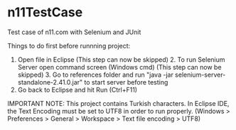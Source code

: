 # n11TestCase
Test case of n11.com with Selenium and JUnit

Things to do first before runnning project:

1. Open file in Eclipse
(This step can now be skipped) 2. To run Selenium Server open command screen (Windows cmd)
(This step can now be skipped) 3. Go to references folder and run "java -jar selenium-server-standalone-2.41.0.jar" to start server before testing
4. Go back to Eclipse and hit Run (Ctrl+F11)


IMPORTANT NOTE: This project contains Turkish characters. In Eclipse IDE, the Text Encoding must be set to UTF8 in order to run properly. (Windows > Preferences > General > Workspace > Text file encoding > UTF8)
